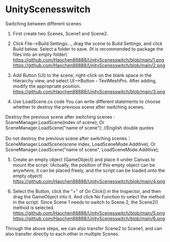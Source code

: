# UnityScenesswitch
Switching between different scenes



1. First create two Scenes, Scene1 and Scene2.

2. Click File—>Build Settings..., drag the scene to Build Settings, and click Build below. Select a folder to save. (It is recommended to package the files into an empty folder)
https://github.com/Haochen88888/UnityScenesswitch/blob/main/1.png
https://github.com/Haochen88888/UnityScenesswitch/blob/main/2.png

3. Add Button (UI) to the scene, right-click on the blank space in the Hierarchy view, and select UI—>Button - TextMeshPro. After adding, modify the appropriate position.
https://github.com/Haochen88888/UnityScenesswitch/blob/main/3.png

4. Use LoadScene.cs code
You can write different statements to choose whether to destroy the previous scene after switching scenes.

 Destroy the previous scene after switching scenes :  SceneManager.LoadScene(index of scene);   Or SceneManager.LoadScene("name of scene"); //English double quotes

Do not destroy the previous scene after switching scenes：  SceneManager.LoadScene(scene index, LoadSceneMode.Additive);    Or SceneManager.LoadScene("name of scene", LoadSceneMode.Additive);

5. Create an empty object (GameObject) and place it under Canvas to mount the script. (Actually, the position of this empty object can be anywhere, it can be placed freely, and the script can be loaded onto the empty object)
https://github.com/Haochen88888/UnityScenesswitch/blob/main/4.png

  6. Select the Button, click the "+" of On Click() in the Inspector, and then drag the GameObject into it. And click No Function to select the method in the script. Since Scene 1 needs to switch to Scene 2, the Scene2() method is selected.
https://github.com/Haochen88888/UnityScenesswitch/blob/main/5.png
https://github.com/Haochen88888/UnityScenesswitch/blob/main/6.png


Through the above steps, we can also transfer Scene2 to Scene1, and can also transfer directly to each other in multiple Scenes.
